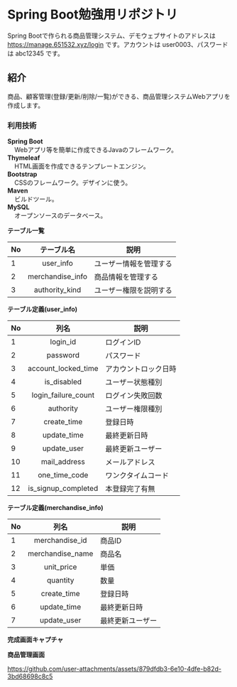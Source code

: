 # Spring Boot勉強用リポジトリ
Spring Bootで作られる商品管理システム、デモウェブサイトのアドレスは<a href="https://manage.651532.xyz/login"> https://manage.651532.xyz/login </a> です。アカウントは user0003、パスワードは abc12345 です。

## 紹介
商品、顧客管理(登録/更新/削除/一覧)ができる、商品管理システムWebアプリを作成します。

### 利用技術
**Spring Boot**  
&nbsp;&nbsp;&nbsp;&nbsp;Webアプリ等を簡単に作成できるJavaのフレームワーク。  
**Thymeleaf**  
&nbsp;&nbsp;&nbsp;&nbsp;HTML画面を作成できるテンプレートエンジン。  
**Bootstrap**  
&nbsp;&nbsp;&nbsp;&nbsp;CSSのフレームワーク。デザインに使う。  
**Maven**  
&nbsp;&nbsp;&nbsp;&nbsp;ビルドツール。  
**MySQL**  
&nbsp;&nbsp;&nbsp;&nbsp;オープンソースのデータベース。

**テーブル一覧**  

| No |        テーブル名        | 説明         | 
|----|:-------------------:|------------|
| 1  |      user_info      | ユーザー情報を管理する|
| 2  |  merchandise_info   | 商品情報を管理する  |
| 3  |   authority_kind    | ユーザー権限を説明する|

**テーブル定義(user_info)**  

| No |         列名          | 説明         | 
|----|:-------------------:|------------|
| 1  |      login_id       | ログインID     |
| 2  |      password       | パスワード      |
| 3  | account_locked_time | アカウントロック日時 |
| 4  |     is_disabled     | ユーザー状態種別   |
| 5  | login_failure_count | ログイン失敗回数   |
| 6  |      authority      | ユーザー権限種別   |
| 7  |     create_time     | 登録日時       |
| 8  |     update_time     | 最終更新日時     |
| 9  |     update_user     | 最終更新ユーザー   |
| 10 |    mail_address     | メールアドレス    |
| 11 |    one_time_code    | ワンクタイムコード  |
| 12 | is_signup_completed | 本登録完了有無    |

**テーブル定義(merchandise_info)**

| No |         列名         | 説明       | 
|----|:------------------:|----------|
| 1  |   merchandise_id   | 商品ID     |
| 2  |  merchandise_name  | 商品名      |
| 3  |     unit_price     | 単価       |
| 4  |      quantity      | 数量       |
| 5  |    create_time     | 登録日時 |
| 6  |    update_time     | 最終更新日時 |
| 7  |    update_user     | 最終更新ユーザー     |

**完成画面キャプチャ**

**商品管理画面**

https://github.com/user-attachments/assets/879dfdb3-6e10-4dfe-b82d-3bd68698c8c5
